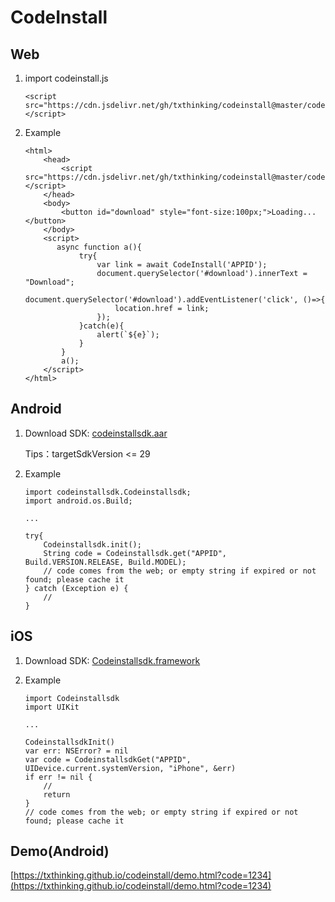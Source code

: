 # CodeInstall

## Web

1. import codeinstall.js

    ```
    <script src="https://cdn.jsdelivr.net/gh/txthinking/codeinstall@master/codeinstall.js"></script>
    ```

2. Example

    ```
    <html>
        <head>
            <script src="https://cdn.jsdelivr.net/gh/txthinking/codeinstall@master/codeinstall.js"></script>
        </head>
        <body>
            <button id="download" style="font-size:100px;">Loading...</button>
        </body>
        <script>
           async function a(){
                try{
                    var link = await CodeInstall('APPID');
                    document.querySelector('#download').innerText = "Download";
                    document.querySelector('#download').addEventListener('click', ()=>{
                        location.href = link;
                    });
                }catch(e){
                    alert(`${e}`);
                }
            }
            a();
        </script>
    </html>
    ```

## Android

1. Download SDK: [codeinstallsdk.aar](codeinstallsdk.aar)

    Tips：targetSdkVersion <= 29

2. Example

    ```
    import codeinstallsdk.Codeinstallsdk;
    import android.os.Build;

    ...

    try{
        Codeinstallsdk.init();
        String code = Codeinstallsdk.get("APPID", Build.VERSION.RELEASE, Build.MODEL);
        // code comes from the web; or empty string if expired or not found; please cache it
    } catch (Exception e) {
        //
    }

    ```

## iOS

1. Download SDK: [Codeinstallsdk.framework](Codeinstallsdk.framework.zip)

2. Example

    ```
    import Codeinstallsdk
    import UIKit

    ...

    CodeinstallsdkInit()
    var err: NSError? = nil
    var code = CodeinstallsdkGet("APPID", UIDevice.current.systemVersion, "iPhone", &err)
    if err != nil {
        //
        return
    }
    // code comes from the web; or empty string if expired or not found; please cache it
    ```

## Demo(Android)

[https://txthinking.github.io/codeinstall/demo.html?code=1234](https://txthinking.github.io/codeinstall/demo.html?code=1234)
